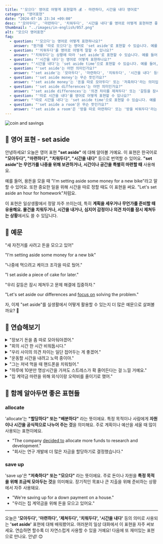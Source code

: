 ```yaml
---
title: "'모으다' 영어로 어떻게 표현할까 💰 - 마련하다, 시간을 내다 영어로"
category: "영어표현"
date: "2024-07-16 23:34 +09:00"
desc: "'모아두다', '마련하다', '치워두다', '시간을 내다'를 영어로 어떻게 표현하면 좋을까요? '장보기 돈을 좀 따로 모아둬야겠어', '회의 시간 한 시간 정도 잡아둘까요?' 등을 영어로 표현하는 법을 배워봅시다. 다양한 예문을 통해서 연습하고 본인의 표현으로 만들어 보세요."
thumbnail: "../images/in-english/057.png"
alt: "모으다 영어표현"
faq:
  - question: "'모으다'는 영어로 어떻게 표현하나요?"
    answer: "뭔가를 '따로 모으다'는 영어로 'set aside'로 표현할 수 있습니다. 예를 들어, 'I need to set aside some money for rent'는 '집세를 위해 돈을 좀 모아둬야 해'라는 의미입니다."
  - question: "'치워두다'를 영어로 어떻게 말할 수 있나요?"
    answer: "'치워두다'는 상황에 따라 'set aside'로 표현할 수 있습니다. 예를 들어, 'Let's set aside these books for now'는 '이 책들을 지금은 치워두자'로 해석할 수 있습니다."
  - question: "'시간을 내다'는 영어로 어떻게 표현하나요?"
    answer: "'시간을 내다'는 'set aside time'으로 표현할 수 있습니다. 예를 들어, 'We should set aside some time for exercise'는 '운동할 시간을 좀 내야 해'라고 해석할 수 있습니다."
  - question: "'set aside'는 어떤 의미인가요?"
    answer: "'set aside'는 '모아두다', '마련하다', '치워두다', '시간을 내다' 등의 의미로 사용됩니다. 물건을 특정 목적으로 보관하거나, 시간을 특별히 마련하거나, 의견 차이를 잠시 제쳐두는 등 다양한 상황에서 사용할 수 있습니다."
  - question: "'set aside money'는 무슨 뜻인가요?"
    answer: "'set aside money'는 '돈을 따로 모아두다' 또는 '저축하다'라는 의미입니다. 예를 들어, 'I'm setting aside money for a vacation'은 '휴가를 위해 돈을 모으고 있어'라고 해석할 수 있습니다."
  - question: "'set aside differences'는 어떤 의미인가요?"
    answer: "'set aside differences'는 '의견 차이를 제쳐두다' 또는 '갈등을 잠시 접어두다'라는 뜻입니다. 예를 들어, 'Let's set aside our differences and work together'는 '우리의 차이점은 제쳐두고 함께 일해보자'로 해석할 수 있습니다."
  - question: "'따로 시간을 내다'를 영어로 어떻게 표현할 수 있나요?"
    answer: "'따로 시간을 내다'는 'set aside time'으로 표현할 수 있습니다. 예를 들어, 'I need to set aside time for studying'은 '공부할 시간을 따로 내야 해'라는 의미입니다."
  - question: "'set aside a room'은 무슨 뜻인가요?"
    answer: "'set aside a room'은 '방을 따로 마련하다' 또는 '방을 비워두다'라는 의미입니다. 예를 들어, 'We've set aside a room for guests'는 '손님을 위해 방을 하나 마련해 뒀어'로 해석할 수 있습니다."
---
```


![coin and savings](../images/in-english/057-1.avif)

## 🌟 영어 표현 - set aside

안녕하세요! 오늘은 영어 표현 **"set aside"** 에 대해 알아볼 거예요. 이 표현은 한국어로 **"모아두다", "마련하다", "치워두다", "시간을 내다"** 등으로 번역할 수 있어요. **"set aside"는 무언가를 나중을 위해 보관하거나, 시간이나 공간을 특별히 마련할 때** 사용해요.

예를 들어, 용돈을 모을 때 "I'm setting aside some money for a new bike"라고 말할 수 있어요. 또한 중요한 일을 위해 시간을 따로 정할 때도 이 표현을 써요. "Let's set aside an hour for homework"처럼요.

이 표현은 일상생활에서 정말 자주 쓰이는데, 특히 **계획을 세우거나 무언가를 준비할 때 유용해요. 물건을 치워두거나, 시간을 내거나, 심지어 감정이나 의견 차이를 잠시 제쳐두는 상황**에서도 쓸 수 있답니다.

<script async src="https://pagead2.googlesyndication.com/pagead/js/adsbygoogle.js?client=ca-pub-1465612013356152"
     crossorigin="anonymous"></script>
<!-- engple-horizontal-ad -->

<ins class="adsbygoogle"
     style="display:block"
     data-ad-client="ca-pub-1465612013356152"
     data-ad-slot="2106896038"
     data-ad-format="auto"
     data-full-width-responsive="true"></ins>

<script>
     (adsbygoogle = window.adsbygoogle || []).push({});
</script>

## 📖 예문

"새 자전거를 사려고 돈을 모으고 있어"

"I'm setting aside some money for a new bik"

"나중에 먹으려고 케이크 조각을 따로 뒀어."

"I set aside a piece of cake for later."

"우리 갈등은 잠시 제쳐두고 문제 해결에 집중하자."

"Let's set aside our differences and [focus on](/blog/in-english/186.focus-on/) solving the problem."

자, 이제 "set aside"를 실생활에서 어떻게 활용할 수 있는지 더 많은 예문으로 살펴볼까요? 🌟

## 💬 연습해보기

<details>
<summary>"장보기 돈을 좀 따로 모아둬야겠어."</summary>
<span>"I need to set aside some cash for groceries."</span>
</details>

<details>
<summary>"회의 시간 한 시간 비워둡시다."</summary>
<span>"Let's set aside an hour for the meeting."</span>
</details>

<details>
<summary>"우리 사이의 의견 차이는 일단 접어두는 게 좋겠어."</summary>
<span>"We should set aside our differences."</span>
</details>

<details>
<summary>"운동할 시간을 내려고 노력 중이야."</summary>
<span>"I'm trying to set aside time for exercise."</span>
</details>

<details>
<summary>"그는 저녁 먹을 때 핸드폰을 치워뒀어."</summary>
<span>"He set aside his phone during dinner."</span>
</details>

<details>
<summary>"하루에 10분만 명상시간을 가져도 스트레스가 확 줄어든다는 걸 느낄 거예요."</summary>
<span>"If you set aside just ten minutes a day for meditation, you'll <a href="/blog/in-english/061.notice/">notice</a> a big difference in your stress levels."</span>
</details>

<details>
<summary>"집 계약금 마련을 위해 외식이랑 오락비를 줄이기로 했어."</summary>
<span>"To set aside enough money for a down payment on a house, we've <a href="/blog/in-english/062.decide-to/">decided to</a> <a href="/blog/in-english/059.cut-back-on/">cut back on</a> eating out and entertainment expenses."</span>
</details>

## 🤝 함께 알아두면 좋은 표현들

### allocate

'allocate'는 **"할당하다" 또는 "배분하다"** 라는 뜻이에요. 특정 목적이나 사람에게 **자원이나 시간을 공식적으로 나누어 주는 것**을 의미해요. 주로 계획이나 예산을 세울 때 많이 사용되는 표현이에요.

- "The company [decided to](/blog/in-english/062.decide-to/) allocate more funds to research and development."
- "회사는 연구 개발에 더 많은 자금을 할당하기로 결정했습니다."

### save up

'save up'은 **"저축하다" 또는 "모으다"** 라는 뜻이에요. 주로 돈이나 자원을 **특정 목적을 위해 조금씩 모아두는 것**을 의미해요. 장기적인 목표나 큰 지출을 위해 준비하는 상황에서 자주 사용돼요.

- "We're saving up for a down payment on a house."
- "우리는 집 계약금을 위해 돈을 모으고 있어요."

---

오늘은 **'모아두다', '마련하다', '제쳐두다', '치워두다', '시간을 내다'** 등의 의미로 사용되는 **'set aside'** 표현에 대해 배워봤어요. 여러분의 일상 대화에서 이 표현을 자주 써보세요. 연습하면 할수록 더 자연스럽게 사용할 수 있을 거예요! 다음에 또 재미있는 표현으로 만나요. 안녕! 😊
